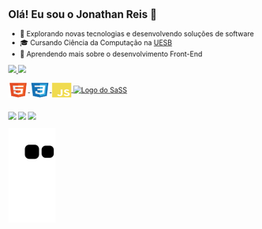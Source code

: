 ## Olá! Eu sou o Jonathan Reis 🤗

- 🤔 Explorando novas tecnologias e desenvolvendo soluções de software
- 🎓 Cursando Ciência da Computação na <a href="http://www.uesb.br/">UESB</a>
- 🌱 Aprendendo mais sobre o desenvolvimento Front-End

<div>
  <a href="https://github.com/devjonathanreis">
  <img height="180em" src="https://github-readme-stats.vercel.app/api?username=devjonathanreis&show_icons=true&theme=dark&include_all_commits=true&count_private=true"/>
  <img height="180em" src="https://github-readme-stats.vercel.app/api/top-langs/?username=devjonathanreis&layout=compact&langs_count=7&theme=dark"/>
</div>

<div style="display: inline_block"><br>
  <img align="center" alt="Logo do HTML" height="30" width="40" src="https://raw.githubusercontent.com/devicons/devicon/master/icons/html5/html5-original.svg">
  <img align="center" alt="Logo do CSS" height="30" width="40" src="https://raw.githubusercontent.com/devicons/devicon/master/icons/css3/css3-original.svg">
  <img align="center" alt="Logo do JS" height="30" width="40" src="https://raw.githubusercontent.com/devicons/devicon/master/icons/javascript/javascript-plain.svg">
  <img align="center" alt="Logo do SaSS" height="30" width="40" src="https://cdn.jsdelivr.net/gh/devicons/devicon/icons/sass/sass-original.svg">
</div>

##

<div> 
  <a href="https://instagram.com/jonathan__reis_/" target="_blank"><img src="https://img.shields.io/badge/-Instagram-%23E4405F?style=for-the-badge&logo=instagram&logoColor=white" target="_blank"></a>
  <a href = "mailto:jonathan.2002.reis@outlook.com"><img src="https://img.shields.io/badge/-Gmail-%23333?style=for-the-badge&logo=gmail&logoColor=white" target="_blank"></a>
  <a href="3" target="_blank"><img src="https://img.shields.io/badge/-LinkedIn-%230077B5?style=for-the-badge&logo=linkedin&logoColor=white" target="_blank"></a>
  
![Snake animation](https://github.com/devjonathanreis/devjonathanreis/blob/output/github-contribution-grid-snake.svg)

</div>
